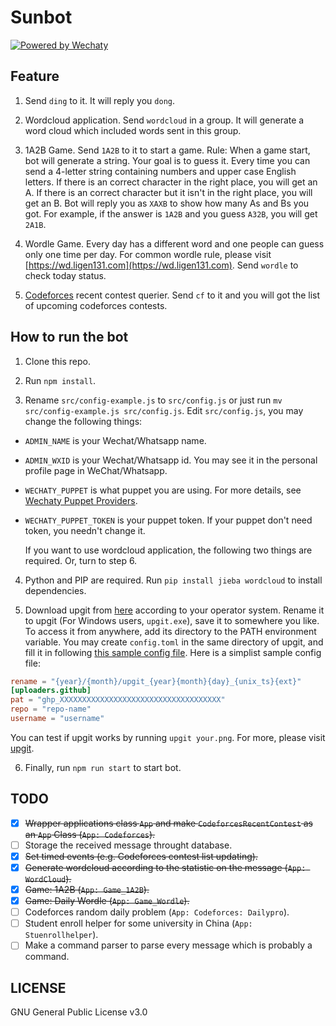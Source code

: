 # Sunbot

[![Powered by Wechaty](https://img.shields.io/badge/Powered%20By-Wechaty-brightgreen.svg)](https://github.com/wechaty/wechaty)

## Feature

1. Send `ding` to it. It will reply you `dong`.

2. Wordcloud application. Send `wordcloud` in a group. It will generate a word cloud which included words sent in this group.

3. 1A2B Game. Send `1A2B` to it to start a game. Rule: When a game start, bot will generate a string. Your goal is to guess it. Every time you can send a 4-letter string containing numbers and upper case English letters. If there is an correct character in the right place, you will get an A. If there is an correct character but it isn't in the right place, you will get an B. Bot will reply you as `XAXB` to show how many As and Bs you got. For example, if the answer is `1A2B` and you guess `A32B`, you will get `2A1B`.
   
4. Wordle Game. Every day has a different word and one people can guess only one time per day. For common wordle rule, please visit [https://wd.ligen131.com](https://wd.ligen131.com). Send `wordle` to check today status.

5. [Codeforces](http://codeforces.com/) recent contest querier. Send `cf` to it and you will got the list of upcoming codeforces contests.

## How to run the bot

1. Clone this repo.

2. Run `npm install`.

3. Rename `src/config-example.js` to `src/config.js` or just run `mv src/config-example.js src/config.js`. Edit `src/config.js`, you may change the following things:

- `ADMIN_NAME` is your Wechat/Whatsapp name.
- `ADMIN_WXID` is your Wechat/Whatsapp id. You may see it in the personal profile page in WeChat/Whatsapp.
- `WECHATY_PUPPET` is what puppet you are using. For more details, see [Wechaty Puppet Providers](https://wechaty.js.org/docs/puppet-providers/).
- `WECHATY_PUPPET_TOKEN` is your puppet token. If your puppet don't need token, you needn't change it.

    If you want to use wordcloud application, the following two things are required. Or, turn to step 6.

4. Python and PIP are required. Run `pip install jieba wordcloud` to install dependencies.

5. Download upgit from [here](https://github.com/pluveto/upgit/releases) according to your operator system. Rename it to upgit (For Windows users, `upgit.exe`), save it to somewhere you like. To access it from anywhere, add its directory to the PATH environment variable. You may create `config.toml` in the same directory of upgit, and fill it in following [this sample config file](https://github.com/pluveto/upgit/blob/main/config.sample.toml). Here is a simplist sample config file:

```toml
rename = "{year}/{month}/upgit_{year}{month}{day}_{unix_ts}{ext}"
[uploaders.github]
pat = "ghp_XXXXXXXXXXXXXXXXXXXXXXXXXXXXXXXXXXXX"
repo = "repo-name"
username = "username"
```

   You can test if upgit works by running `upgit your.png`. For more, please visit [upgit](https://github.com/pluveto/upgit).


6. Finally, run `npm run start` to start bot.

## TODO

- [x] ~~Wrapper applications class `App` and make `CodeforcesRecentContest` as an `App` Class (`App: Codeforces`).~~
- [ ] Storage the received message throught database.
- [x] ~~Set timed events (e.g. Codeforces contest list updating).~~
- [x] ~~Generate wordcloud according to the statistic on the message (`App: WordCloud`).~~
- [x] ~~Game: 1A2B (`App: Game_1A2B`).~~
- [x] ~~Game: Daily Wordle (`App: Game_Wordle`).~~
- [ ] Codeforces random daily problem (`App: Codeforces: Dailypro`).
- [ ] Student enroll helper for some university in China (`App: Stuenrollhelper`).
- [ ] Make a command parser to parse every message which is probably a command.

## LICENSE

GNU General Public License v3.0